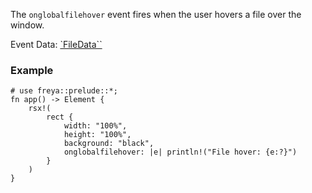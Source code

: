 The `onglobalfilehover` event fires when the user hovers a file over the window.

Event Data: [`FileData``](crate::events::FileData)

### Example

```rust, no_run
# use freya::prelude::*;
fn app() -> Element {
    rsx!(
        rect {
            width: "100%",
            height: "100%",
            background: "black",
            onglobalfilehover: |e| println!("File hover: {e:?}")
        }
    )
}
```
